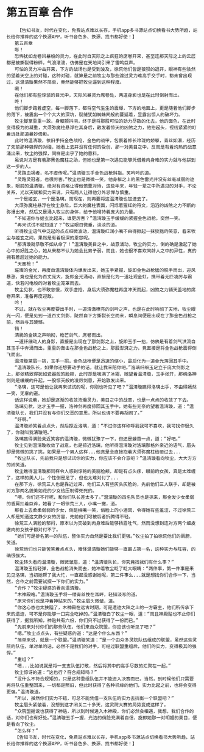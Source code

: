 # 第五百章 合作
        【告知书友，时代在变化，免费站点难以长存，手机app多书源站点切换看书大势所趋，站长给你推荐的这个换源APP，听书音色多、换源、找书都好使！】
       第五百章
       嘭！
       恐怖犹如龙卷风暴般的灵力，在此时自天际之上疯狂的席卷开来，甚至连那天际之上的云层都是被撕裂得粉碎，气浪滚滚，仿佛是在天地间引来了雷鸣巨声。
       可怕的灵力冲击开来，下方的战场也是受到波及，徐荒他们皆是狼狈的退开，眼神有些骇然的望着天空上的对碰，这种对碰，就算是之前牧尘与那些渡过灵力难高手交手时，都未曾出现过，这温清璇果然不简单，竟然能够把牧尘逼到这种程度。
       唰！
       在他们那有些惊骇的目光中，天际风暴灵力席卷处，两道身影也是在此时倒射而出。
       咚！
       他们脚步踏着虚空，每一脚落下，都将空气生生的震爆，下方的地面上，更是随着他们脚步的落下，被震出一个个大大的深坑，裂缝犹如蜘蛛网般的蔓延着，显露出惊人的破坏力。
       牧尘脚掌重重一跺，身躯颤抖间，终于是将那股可怕的劲力尽数的化去，他的面色，在此时变得极为的凝重，大须弥魔柱悬浮在其身后，散发着惊天的凶煞之力，他抬起头，视线紧紧的盯着远处那道曼妙倩影。
       此时的温清璇，依旧手持金色战枪，金色的战甲，包裹着修长玲珑的娇躯，青丝如瀑，经历了先前那种强悍的对碰，她看上去并没有任何的受创，那一对美目之中，反而是有着灼热的战意涌出来，牧尘的强悍，同样是出乎了她的意料。
       虽说对方是有着那黑色魔柱之助，但她也是第一次遇见能够凭借着肉身难的实力就与他拼到这一步的人。
       “灵路血祸者，名不虚传呢。”温清璇玉手金色战枪斜指，笑吟吟的道。
       “灵路灵冠者，也很厉害。”牧尘也是微微一笑，他身躯之上的黑色雷光并没有丝毫减弱的迹象，眼前的温清璇，绝对有资格让得他慎重对待，这些年来，年轻一辈之中所遇见的对手，不论关系，光以天赋和实力来说，只有两人让得他分外忌惮与慎重。
       一个是姬玄，一个是洛璃，而现在，则再要将这温清璇也加进去了。
       大须弥魔柱悬浮在牧尘身后，巨大的魔柱表面，闪烁着猩红的符文，滔滔的凶煞之力不断的弥漫出来，然后又是涌入牧尘的身体，给予他增持着庞大的力量。
       “不知道你与姬玄比起来，谁更厉害？”温清璇玉手缓缓的紧握金色战枪，突然一笑。
       “再来试试不就知道了？”牧尘眼目微垂，淡淡的道。
       听得牧尘语气中泛起的点点细微波动，温清璇红润小嘴不由得掀起一抹狡黠的笑意，看来牧尘与姬玄之间，果然是有着极深的恩怨呢。
       “那清璇就恭敬不如从命了！”温清璇美目之中，战意涌动，牧尘的实力，倒的确是激起了她心中的好胜之心，她从来都不认为她会比男子弱，而且，她也很不喜欢同龄人之中的异性，真的拥有着超过她的能力。
       “天凰枪！”
       璀璨的金光，再度自温清璇体内爆发出来，她玉手紧握，旋即金色战枪猛的脱手而出，迎风暴涨，竟也是化为百丈庞大，旋即金光涌动，直接是化为一道壮观金虹，携带着无匹凌厉与霸道，快若闪电般的对着牧尘笼罩而去。
       牧尘见状，也不敢怠慢，双手虚抱，身后大须弥魔柱再度冲天而起，凶煞之力铺天盖地的席卷开来，准备再度迎敌。
       吟！
       不过，就在牧尘再度要出手时，一道清澈嘹亮的剑吟之声，也是在此时响彻了天地，牧尘眼光一闪，便是见到一道百丈剑影，陡然自下方撕裂长空而来，瞬息间便是出现在了那金色战枪之前，然后与其硬憾。
       铛！
       清脆的金铁之声响彻，枪芒剑气，席卷而出。
       一道纤细动人的身影，直接是出现在了那剑影之上，旋即玉手一抬，仿佛是有着剑气洪流自其玉手中奔涌而出，重重的轰击在那金色战枪之上，那股澎湃之力，竟直接是将金色战枪震得倒飞而出。
       温清璇黛眉一挑，玉手一招，金色战枪便是迅速的缩小，最后化为一道金光落回其手中。
       “温清璇队长，如果你还想要动手的话，就让我来陪你吧。”洛璃纤细玉足立于庞大剑影之上，那张精致得犹如瓷器般的脸颊，此时却是噙满了冰霜，她望着温清璇，玉手张开，那柄洛神剑则是缓缓的升起，一股惊天般的凌厉剑意，开始散发出来。
       “洛璃，这可是他让我再来试试的呢，你刚也听见了吧？”温清璇瞧得洛璃出手，不由得嫣然一笑，无辜的道。
       话这样说着，她却是逐渐的收敛浩瀚灵力，美目之中的战意，也是一点点的收敛了下去。
       洛璃见状，这才玉手一握，洛神剑再度掠回其玉手中，她有些无奈的望着温清璇，道：“温清璇队长，我们并没有与你们交恶的意思，所以也请不要再胡闹了。”
       “好啊。”
       温清璇娇笑着点点头，然后掠近洛璃，道：“不过你这样称呼我我可不喜欢，我可找你很久了，你就叫我清璇吧。”
       洛璃瞧得满脸亲近笑容的温清璇，微微犹豫了一下，但还是螓首一点，道：“好吧。”
       牧尘见到温清璇收敛了战意，也是掠近洛璃，他听得温清璇对洛璃那格外亲近的语气，眉头却是微微的挑了挑，如果是一个男人这样...他真是会直接抱着大须弥魔柱给砸过去...
       “牧尘队长，先前我只是想试试你的实力，你应该不会介意吧？”温清璇看向牧尘，大大方方的娇笑道。
       牧尘瞧得温清璇那同样令人感到惊艳的美丽脸颊，却是有点头疼，眼前的女孩，真是太难缠了，这样的美人儿，个性倒是足了，但也太难对付了...
       在那下方，徐荒三人也是靠近过来，他们三人有些灰头灰脸的，先前他们三人联手，却是被对方那两名貌美如花的少女给压制得死死的。
       “喂，你们还不行呢，和你们队长差太多了。”温清璇的四名队员也是掠来，那金发少女柔弱的香肩扛着巨斧，她看了一眼徐荒三人，小嘴一撇，道。
       那看上去柔柔弱弱的少女，倒是抿嘴一笑，俏脸上的小酒窝，令得她有些羞涩，不过徐荒三人却是知道这文静少女的厉害，先前他们可被后者折腾得不轻。
       徐荒三人满脸的郁闷，原本以为突破到肉身难后能够扬眉吐气，然而没想到连对方两个细皮嫩肉的女孩子都对付不了。
       “她们可是排名第一的队伍，整体实力自然是要比我们更强。”牧尘拍了拍徐荒他们的肩膀，笑道。
       徐荒他们也只能苦笑着点点头，难怪温清璇她们能够一直霸占第一名，这种实力与阵容，的确很强大。
       牧尘转头看向温清璇，微微皱眉，道：“温清璇队长，你究竟找我们有什么事？”
       温清璇玉指轻弹，金色战枪消失而去，她冲着牧尘眨了眨大眼睛：“两件事，第一件事是来见见洛璃，当初她帮了我大忙，一直都没感谢她呢，第二件事么...就是想找你们合作一下，当然，合作之前需要试探一下你们的实力。”
       “合作？”牧尘疑惑的看向温清璇。
       “木神殿咯。”温清璇玉手将一缕青丝挽在耳畔，轻描淡写的道。
       “原来你们也是冲着神贴来的。”牧尘眉头微皱，道。
       “你这心态也太狭隘了，木神殿在远古时期，可是遗迹大陆之上的一方霸主，他们所传承下来的遗迹，可不是你能够一口完全吃掉的。”温清璇白了牧尘一眼，道：“而且神殿贴也不止你们获得了，据我所知，神贴共有六份，你们只不过获得了一份而已。”
       “先前来对付你们的那些队伍，他们来自众院盟，你应该也听见了吧？”
       “嗯。”牧尘点点头，有些疑惑的道：“这是个什么东西？”
       “简单来说，就是一个联盟。”温清璇笑道：“是一个由众多灵院队伍组成的联盟，虽然这些灵院的队伍，单对单的话，必然不是我们的对手，可经过联盟重组后，他们的实力，变得极其的强悍。”
       “重组？”
       “嗯...比如说就是将一支支队伍打散，然后将其中的高手尽数的汇聚在一起。”
       牧尘惊讶的道：“这也行？符合规矩吗？”
       “没什么不符合规矩的，只是这种重组队伍并不能进入决赛而已，当然，到时候他们只需要再将队伍重整回来，一切都是照旧，但此时获得了各种机缘的他们，实力比起之前，也将会变得更强。”温清璇道。
       “所以，虽然你们实力不错，可总不能凭借一支队伍的实力去抗衡一个联盟吧？”
       牧尘眉头紧皱着，没想到这才闭关二十多天，这灵院大赛的局势变成这样了。
       “众院盟据说也获得了神贴，所以到时候进入木神殿，你们必然会相遇，我想，我们合作的话，对你们也有好处。”温清璇玉手一握，光洁的俏脸充满着自信，旋即她那一对明媚的美目，便是看向了牧尘。
       “怎么样？”
       【告知书友，时代在变化，免费站点难以长存，手机app多书源站点切换看书大势所趋，站长给你推荐的这个换源APP，听书音色多、换源、找书都好使！】
